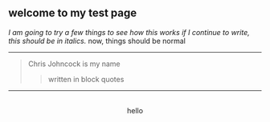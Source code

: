 ## welcome to my test page
*I am going to try a few things to see how this works
if I continue to write, this should be in italics.*
now, things should be normal
***
>Chris Johncock is my name
>>written in block quotes
---
</br>
  <tr><center>hello
  </center></tr>
